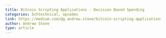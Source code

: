 ```yaml
---
title: Bitcoin Scripting Applications - Decision Based Spending
categories: bchtechnical, opcodes
link: https://medium.com/@g.andrew.stone/bitcoin-scripting-applications-decision-based-spending-8e7b93d7bdb9
author: Andrew Stone
type: article
---
```


